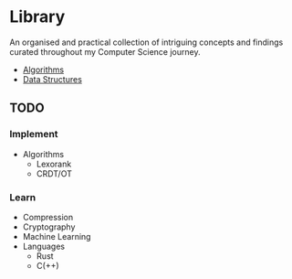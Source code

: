 # Library

An organised and practical collection of intriguing concepts and findings curated throughout my Computer Science journey.

- [Algorithms](algorithms)
- [Data Structures](data-structures)


## TODO
### Implement
- Algorithms
	- Lexorank
	- CRDT/OT
### Learn
- Compression
- Cryptography
- Machine Learning
- Languages
	- Rust
	- C(++)